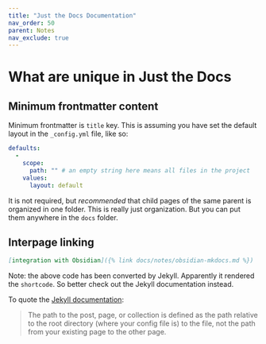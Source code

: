 ```yaml
---
title: "Just the Docs Documentation"
nav_order: 50
parent: Notes
nav_exclude: true
---
```

# What are unique in Just the Docs

## Minimum frontmatter content
Minimum frontmatter is `title` key.  This is assuming you have set the default layout in the `_config.yml` file, like so:
```yml
defaults:
  -
    scope:
      path: "" # an empty string here means all files in the project
    values:
      layout: default
```

It is not required, but *recommended* that child pages of the same parent is organized in one folder. This is really just organization. But you can put them anywhere in the `docs` folder.

## Interpage linking
```markdown
[integration with Obsidian]({% link docs/notes/obsidian-mkdocs.md %})
```
Note: the above code has been converted by Jekyll. Apparently it rendered the `shortcode`. So better check out the Jekyll documentation instead.

To quote the [Jekyll documentation](https://jekyllrb.com/docs/liquid/tags/#link):
> The path to the post, page, or collection is defined as the path relative to the root directory (where your config file is) to the file, not the path from your existing page to the other page.